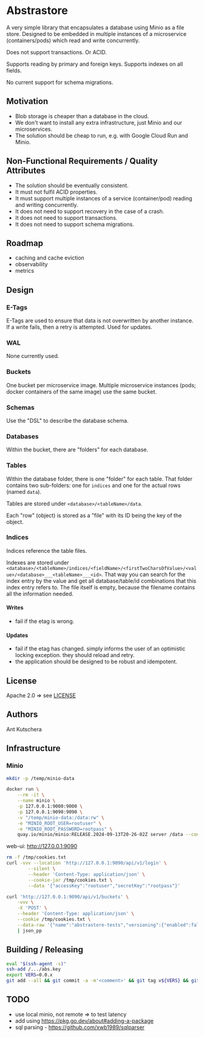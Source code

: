 # Abstrastore

A very simple library that encapsulates a database using Minio as a file store. Designed to be embedded in multiple instances
of a microservice (containers/pods) which read and write concurrently. 

Does not support transactions. Or ACID.

Supports reading by primary and foreign keys.
Supports indexes on all fields.

No current support for schema migrations.

## Motivation

- Blob storage is cheaper than a database in the cloud.
- We don't want to install any extra infrastructure, just Minio and our microservices.
- The solution should be cheap to run, e.g. with Google Cloud Run and Minio.

## Non-Functional Requirements / Quality Attributes

- The solution should be eventually consistent.
- It must not fulfil ACID properties.
- It must support multiple instances of a service (container/pod) reading and writing concurrently.
- It does not need to support recovery in the case of a crash.
- It does not need to support transactions.
- It does not need to support schema migrations.


## Roadmap

- caching and cache eviction
- observability
- metrics

## Design

### E-Tags

E-Tags are used to ensure that data is not overwritten by another instance.
If a write fails, then a retry is attempted. Used for updates.

### WAL

None currently used.

### Buckets

One bucket per microservice image. Multiple microservice instances (pods; docker containers of the same image) 
use the same bucket.

### Schemas

Use the "DSL" to describe the database schema.

### Databases

Within the bucket, there are "folders" for each database.

### Tables

Within the database folder, there is one "folder" for each table.
That folder contains two sub-folders: one for `indices` and one for the actual rows (named `data`).

Tables are stored under `<database>/<tableName>/data`.

Each "row" (object) is stored as a "file" with its ID being the key of the object.

### Indices

Indices reference the table files.

Indexes are stored under `<database>/<tableName>/indices/<fieldName>/<firstTwoCharsOfValue>/<value>/<database>___<tableName>___<id>`.
That way you can search for the index entry by the value and get all database/table/id combinations that this index entry refers to.
The file itself is empty, because the filename contains all the information needed.

#### Writes

- fail if the etag is wrong.

#### Updates

- fail if the etag has changed. simply informs the user of an optimistic locking exception. they should reload and retry.
- the application should be designed to be robust and idempotent.

## License

Apache 2.0 => see [LICENSE](LICENSE)

## Authors

Ant Kutschera

## Infrastructure

### Minio

```sh
mkdir -p /temp/minio-data

docker run \
    --rm -it \
    --name minio \
    -p 127.0.0.1:9000:9000 \
    -p 127.0.0.1:9090:9090 \
    -v "/temp/minio-data:/data:rw" \
    -e "MINIO_ROOT_USER=rootuser" \
    -e "MINIO_ROOT_PASSWORD=rootpass" \
    quay.io/minio/minio:RELEASE.2024-09-13T20-26-02Z server /data --console-address ":9090" --anonymous
```

web-ui: http://127.0.0.1:9090

```sh
rm -f /tmp/cookies.txt
curl -vvv --location 'http://127.0.0.1:9090/api/v1/login' \
        --silent \
        --header 'Content-Type: application/json' \
        --cookie-jar /tmp/cookies.txt \
        --data '{"accessKey":"rootuser","secretKey":"rootpass"}'

curl 'http://127.0.0.1:9090/api/v1/buckets' \
    -vvv \
    -X 'POST' \
    --header 'Content-Type: application/json' \
    --cookie /tmp/cookies.txt \
    --data-raw '{"name":"abstrastore-tests","versioning":{"enabled":false,"excludePrefixes":[],"excludeFolders":false},"locking":false}' \
    | json_pp
```

## Building / Releasing

```sh
eval "$(ssh-agent -s)"
ssh-add /.../abs.key
export VERS=0.0.x
git add --all && git commit -a -m'<comment>' && git tag v${VERS} && git push origin main v${VERS}
```

## TODO

- use local minio, not remote => to test latency
- add using https://pkg.go.dev/about#adding-a-package
- sql parsing - https://github.com/xwb1989/sqlparser
